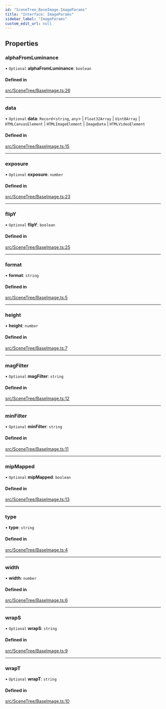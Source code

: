 ```yaml
---
id: "SceneTree_BaseImage.ImageParams"
title: "Interface: ImageParams"
sidebar_label: "ImageParams"
custom_edit_url: null
---
```




## Properties

### alphaFromLuminance

• `Optional` **alphaFromLuminance**: `boolean`

#### Defined in

[src/SceneTree/BaseImage.ts:26](https://github.com/ZeaInc/zea-engine/blob/d12d3e016/src/SceneTree/BaseImage.ts#L26)

___

### data

• `Optional` **data**: `Record`<`string`, `any`\> \| `Float32Array` \| `Uint8Array` \| `HTMLCanvasElement` \| `HTMLImageElement` \| `ImageData` \| `HTMLVideoElement`

#### Defined in

[src/SceneTree/BaseImage.ts:15](https://github.com/ZeaInc/zea-engine/blob/d12d3e016/src/SceneTree/BaseImage.ts#L15)

___

### exposure

• `Optional` **exposure**: `number`

#### Defined in

[src/SceneTree/BaseImage.ts:23](https://github.com/ZeaInc/zea-engine/blob/d12d3e016/src/SceneTree/BaseImage.ts#L23)

___

### flipY

• `Optional` **flipY**: `boolean`

#### Defined in

[src/SceneTree/BaseImage.ts:25](https://github.com/ZeaInc/zea-engine/blob/d12d3e016/src/SceneTree/BaseImage.ts#L25)

___

### format

• **format**: `string`

#### Defined in

[src/SceneTree/BaseImage.ts:5](https://github.com/ZeaInc/zea-engine/blob/d12d3e016/src/SceneTree/BaseImage.ts#L5)

___

### height

• **height**: `number`

#### Defined in

[src/SceneTree/BaseImage.ts:7](https://github.com/ZeaInc/zea-engine/blob/d12d3e016/src/SceneTree/BaseImage.ts#L7)

___

### magFilter

• `Optional` **magFilter**: `string`

#### Defined in

[src/SceneTree/BaseImage.ts:12](https://github.com/ZeaInc/zea-engine/blob/d12d3e016/src/SceneTree/BaseImage.ts#L12)

___

### minFilter

• `Optional` **minFilter**: `string`

#### Defined in

[src/SceneTree/BaseImage.ts:11](https://github.com/ZeaInc/zea-engine/blob/d12d3e016/src/SceneTree/BaseImage.ts#L11)

___

### mipMapped

• `Optional` **mipMapped**: `boolean`

#### Defined in

[src/SceneTree/BaseImage.ts:13](https://github.com/ZeaInc/zea-engine/blob/d12d3e016/src/SceneTree/BaseImage.ts#L13)

___

### type

• **type**: `string`

#### Defined in

[src/SceneTree/BaseImage.ts:4](https://github.com/ZeaInc/zea-engine/blob/d12d3e016/src/SceneTree/BaseImage.ts#L4)

___

### width

• **width**: `number`

#### Defined in

[src/SceneTree/BaseImage.ts:6](https://github.com/ZeaInc/zea-engine/blob/d12d3e016/src/SceneTree/BaseImage.ts#L6)

___

### wrapS

• `Optional` **wrapS**: `string`

#### Defined in

[src/SceneTree/BaseImage.ts:9](https://github.com/ZeaInc/zea-engine/blob/d12d3e016/src/SceneTree/BaseImage.ts#L9)

___

### wrapT

• `Optional` **wrapT**: `string`

#### Defined in

[src/SceneTree/BaseImage.ts:10](https://github.com/ZeaInc/zea-engine/blob/d12d3e016/src/SceneTree/BaseImage.ts#L10)

